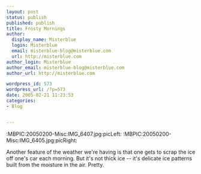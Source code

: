 ```yaml
---
layout: post
status: publish
published: publish
title: Frosty Mornings
author:
  display_name: Misterblue
  login: Misterblue
  email: misterblue-blog@misterblue.com
  url: http://misterblue.com
author_login: Misterblue
author_email: misterblue-blog@misterblue.com
author_url: http://misterblue.com

wordpress_id: 573
wordpress_url: /?p=573
date: 2005-02-21 11:23:53
categories:
- Blog


---
```

:MBPIC:20050200-Misc:IMG_6407.jpg:picLeft:
:MBPIC:20050200-Misc:IMG_6405.jpg:picRight:
<p>
Another feature of the weather we're having is that one gets to scrap the ice off one's car each morning.
But it's not thick ice -- it's delicate ice patterns built from the moisture in the air.
Pretty.
</p>
